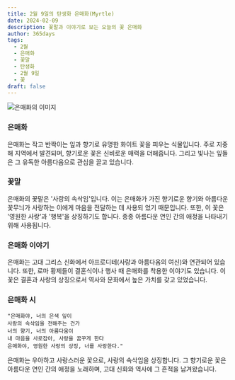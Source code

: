 ```yaml
---
title: 2월 9일의 탄생화 은매화(Myrtle)
date: 2024-02-09
description: 꽃말과 이야기로 보는 오늘의 꽃 은매화
author: 365days
tags:
  - 2월
  - 은매화
  - 꽃말
  - 탄생화
  - 2월 9일
  - 꽃
draft: false
---
```


![은매화의 이미지](https://cdn.pixabay.com/photo/2020/06/29/20/22/flowers-5354285_1280.jpg)


### 은매화
은매화는 작고 반짝이는 잎과 향기로 유명한 화이트 꽃을 피우는 식물입니다. 주로 지중해 지역에서 발견되며, 향기로운 꽃은 신비로운 매력을 더해줍니다. 그리고 빛나는 잎들은 그 유독한 아름다움으로 관심을 끌고 있습니다.

### 꽃말
은매화의 꽃말은 '사랑의 속삭임'입니다. 이는 은매화가 가진 향기로운 향기와 아름다운 꽃무늬가 사랑하는 이에게 마음을 전달하는 데 사용되 었기 때문입니다. 또한, 이 꽃은 '영원한 사랑'과 '행복'을 상징하기도 합니다. 종종 아름다운 연인 간의 애정을 나타내기 위해 사용됩니다.

### 은매화 이야기
은매화는 고대 그리스 신화에서 아프로디테(사랑과 아름다움의 여신)와 연관되어 있습니다. 또한, 로마 황제들이 결혼식이나 행사 때 은매화를 착용한 이야기도 있습니다. 이 꽃은 결혼과 사랑의 상징으로서 역사와 문화에서 높은 가치를 갖고 있었습니다.

### 은매화 시

	"은매화야, 너의 은색 잎이
	사랑의 속삭임을 전해주는 건가
	너의 향기, 너의 아름다움이
	내 마음을 사로잡아, 사랑을 꿈꾸게 한다
	은매화야, 영원한 사랑의 상징, 너를 사랑한다."

은매화는 우아하고 사랑스러운 꽃으로, 사랑의 속삭임을 상징합니다. 그 향기로운 꽃은 아름다운 연인 간의 애정을 노래하며, 고대 신화와 역사에 그 흔적을 남겨왔습니다.

